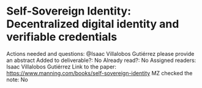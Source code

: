 # Self-Sovereign Identity: Decentralized digital identity and verifiable credentials

Actions needed and questions: @Isaac Villalobos Gutiérrez please provide an abstract
Added to deliverable?: No
Already read?: No
Assigned readers: Isaac Villalobos Gutiérrez
Link to the paper: https://www.manning.com/books/self-sovereign-identity
MZ checked the note: No